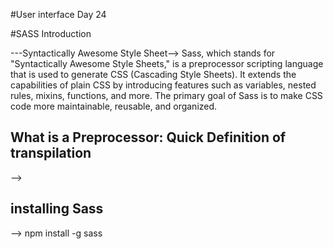 #User interface Day 24

#SASS Introduction

---Syntactically Awesome Style Sheet--> Sass, which stands for "Syntactically Awesome Style Sheets," is a preprocessor scripting language that is used to generate CSS (Cascading Style Sheets). It extends the capabilities of plain CSS by introducing features such as variables, nested rules, mixins, functions, and more. The primary goal of Sass is to make CSS code more maintainable, reusable, and organized.

## What is a Preprocessor: Quick Definition of transpilation

-->

## installing Sass

--> npm install -g sass

##

